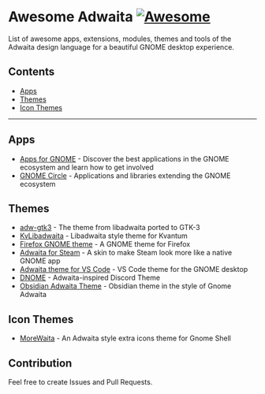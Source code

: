 # Awesome Adwaita [![Awesome](https://cdn.rawgit.com/sindresorhus/awesome/d7305f38d29fed78fa85652e3a63e154dd8e8829/media/badge.svg)](https://github.com/sindresorhus/awesome)
List of awesome apps, extensions, modules, themes and tools of the Adwaita design language for a beautiful GNOME desktop experience.

## Contents
- [Apps](#apps)
- [Themes](#themes)
- [Icon Themes](#icon_themes)

---

## Apps
- [Apps for GNOME](https://apps.gnome.org/) - Discover the best applications in the GNOME ecosystem and learn how to get involved
- [GNOME Circle](https://circle.gnome.org/) - Applications and libraries extending the GNOME ecosystem

## Themes

- [adw-gtk3](https://github.com/lassekongo83/adw-gtk3) - The theme from libadwaita ported to GTK-3
- [KvLibadwaita](https://github.com/GabePoel/KvLibadwaita) - Libadwaita style theme for Kvantum
- [Firefox GNOME theme](https://github.com/rafaelmardojai/firefox-gnome-theme) - A GNOME theme for Firefox
- [Adwaita for Steam](https://github.com/tkashkin/Adwaita-for-Steam) - A skin to make Steam look more like a native GNOME app
- [Adwaita theme for VS Code](https://github.com/piousdeer/vscode-adwaita) - VS Code theme for the GNOME desktop
- [DNOME](https://github.com/GeopJr/DNOME) - Adwaita-inspired Discord Theme
- [Obsidian Adwaita Theme](https://github.com/birneee/obsidian-adwaita-theme) - Obsidian theme in the style of Gnome Adwaita

## Icon Themes

- [MoreWaita](https://github.com/somepaulo/MoreWaita) - An Adwaita style extra icons theme for Gnome Shell

## Contribution
Feel free to create Issues and Pull Requests.
